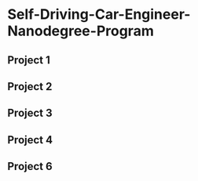 # Self-Driving-Car-Engineer-Nanodegree-Program

## Project 1

## Project 2

## Project 3

## Project 4

## Project 6

